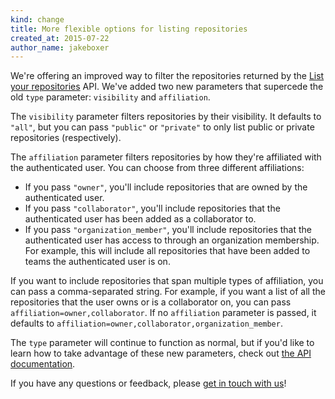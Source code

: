 ```yaml
---
kind: change
title: More flexible options for listing repositories
created_at: 2015-07-22
author_name: jakeboxer
---
```


We're offering an improved way to filter the repositories returned by the [List your repositories][list-your-repos] API. We've added two new parameters that supercede the old `type` parameter: `visibility` and `affiliation`.

The `visibility` parameter filters repositories by their visibility. It defaults to `"all"`, but you can pass `"public"` or `"private"` to only list public or private repositories (respectively).

The `affiliation` parameter filters repositories by how they're affiliated with the authenticated user. You can choose from three different affiliations:

- If you pass `"owner"`, you'll include repositories that are owned by the authenticated user.
- If you pass `"collaborator"`, you'll include repositories that the authenticated user has been added as a collaborator to.
- If you pass `"organization_member"`, you'll include repositories that the authenticated user has access to through an organization membership. For example, this will include all repositories that have been added to teams the authenticated user is on.

If you want to include repositories that span multiple types of affiliation, you can pass a comma-separated string. For example, if you want a list of all the repositories that the user owns or is a collaborator on, you can pass `affiliation=owner,collaborator`. If no `affiliation` parameter is passed, it defaults to `affiliation=owner,collaborator,organization_member`.

The `type` parameter will continue to function as normal, but if you'd like to learn how to take advantage of these new parameters, check out [the API documentation][list-your-repos].

If you have any questions or feedback, please [get in touch with us][contact]!

[list-your-repos]: /v3/repos/#list-your-repositories
[contact]: https://github.com/contact?form[subject]=List+your+repositories+API

